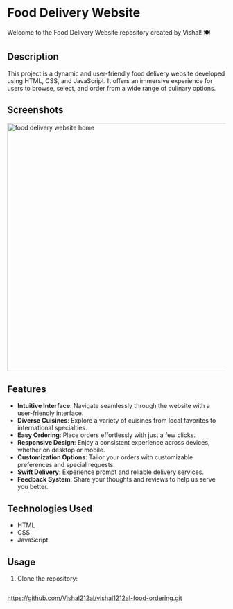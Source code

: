 # Food Delivery Website

Welcome to the Food Delivery Website repository created by Vishal! 🍽️

## Description

This project is a dynamic and user-friendly food delivery website developed using HTML, CSS, and JavaScript. It offers an immersive experience for users to browse, select, and order from a wide range of culinary options.

## Screenshots
<img width="1366" height="573" alt="food delivery website home" src="https://github.com/user-attachments/assets/73d5a157-9bbe-477c-b9e3-475a67acf05c" />


## Features 


- **Intuitive Interface**: Navigate seamlessly through the website with a user-friendly interface.
- **Diverse Cuisines**: Explore a variety of cuisines from local favorites to international specialties.
- **Easy Ordering**: Place orders effortlessly with just a few clicks.
- **Responsive Design**: Enjoy a consistent experience across devices, whether on desktop or mobile.
- **Customization Options**: Tailor your orders with customizable preferences and special requests.
- **Swift Delivery**: Experience prompt and reliable delivery services.
- **Feedback System**: Share your thoughts and reviews to help us serve you better.

## Technologies Used

- HTML
- CSS
- JavaScript

## Usage

1. Clone the repository:
   ```bash
https://github.com/Vishal212al/vishal1212al-food-ordering.git
